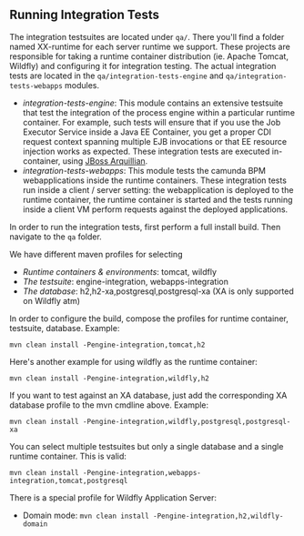 Running Integration Tests
----------
The integration testsuites are located under `qa/`. There you'll find a folder named XX-runtime for each server runtime we support. These projects are responsible for taking a runtime container distribution (ie. Apache Tomcat, Wildfly) and configuring it for integration testing. The actual integration tests are located in the `qa/integration-tests-engine` and `qa/integration-tests-webapps` modules.
 * *integration-tests-engine*: This module contains an extensive testsuite that test the integration of the process engine within a particular runtime container. For example, such tests will ensure that if you use the Job Executor Service inside a Java EE Container, you get a proper CDI request context spanning multiple EJB invocations or that EE resource injection works as expected. These integration tests are executed in-container, using [JBoss Arquillian](http://arquillian.org/).
 * *integration-tests-webapps*: This module tests the camunda BPM webapplications inside the runtime containers. These integration tests run inside a client / server setting: the webapplication is deployed to the runtime container, the runtime container is started and the tests running inside a client VM perform requests against the deployed applications.

In order to run the integration tests, first perform a full install build. Then navigate to the `qa` folder.

We have different maven profiles for selecting
* *Runtime containers & environments*: tomcat, wildfly
* *The testsuite*: engine-integration, webapps-integration
* *The database*: h2,h2-xa,postgresql,postgresql-xa (XA is only supported on Wildfly atm)

In order to configure the build, compose the profiles for runtime container, testsuite, database. Example:

```
mvn clean install -Pengine-integration,tomcat,h2
```

Here's another example for using wildfly as the runtime container:

```
mvn clean install -Pengine-integration,wildfly,h2
```

If you want to test against an XA database, just add the corresponding XA database profile to the mvn cmdline above. Example:

```
mvn clean install -Pengine-integration,wildfly,postgresql,postgresql-xa
```

You can select multiple testsuites but only a single database and a single runtime container. This is valid:

```
mvn clean install -Pengine-integration,webapps-integration,tomcat,postgresql
```

There is a special profile for Wildfly Application Server:

* Domain mode: `mvn clean install -Pengine-integration,h2,wildfly-domain`

